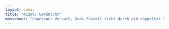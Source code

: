 ```yaml
---
layout: comic
title: "#2289: Gewünscht"
mouseover: "Spontaner Versuch, dass Esszett nicht durch ein doppeltes S zu ersetzen."
---
```

